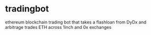 # tradingbot
ethereum blockchain trading bot that takes a flashloan from DyDx and arbitrage trades ETH across 1inch and  0x exchanges
